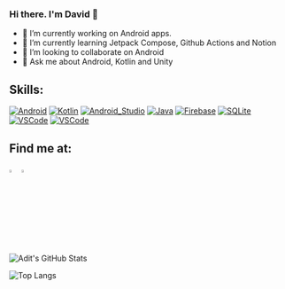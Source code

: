 ### Hi there. I'm David 👋

- 🔭 I’m currently working on Android apps.
- 🌱 I’m currently learning Jetpack Compose, Github Actions and Notion
- 👯 I’m looking to collaborate on Android
- 💬 Ask me about Android, Kotlin and Unity

## Skills:
[![Android](https://img.shields.io/badge/Android-3DDC84?style=for-the-badge&logo=android&logoColor=white&labelColor=101010)]()
[![Kotlin](https://img.shields.io/badge/Kotlin-0095D5?style=for-the-badge&logo=kotlin&logoColor=white&labelColor=101010)]()
[![Android_Studio](https://img.shields.io/badge/Android_Studio-3DDC84?style=for-the-badge&logo=android-studio&logoColor=white&labelColor=101010)]()
[![Java](https://img.shields.io/badge/Java-007396?style=for-the-badge&logo=java&logoColor=white&labelColor=101010)]()
[![Firebase](https://img.shields.io/badge/Firebase-FFCA28?style=for-the-badge&logo=firebase&logoColor=white&labelColor=101010)]()
[![SQLite](https://img.shields.io/badge/sqlite-003B57?&style=for-the-badge&logo=sqlite&labelColor=101010)]()
</br>
[![VSCode](https://img.shields.io/badge/VS%20Code-007ACC?&style=for-the-badge&logo=visual-studio-code&labelColor=101010)]()
[![VSCode](https://img.shields.io/badge/git-F05032?&style=for-the-badge&logo=git&labelColor=101010)]()

## Find me at:

[<img src="https://img.icons8.com/color/48/000000/linkedin.png" width="3.5%"/>](https://www.linkedin.com/in/david-alonso-santos-045054107/)
<a href="mailto:david.alonsosantos1@gmail.com"> <img src="https://img.icons8.com/fluent/48/000000/gmail.png" width="3.5%"/> </a>

<img src="https://github-readme-stats.vercel.app/api?username=dalodev&show_icons=true&hide_border=true" alt="Adit's GitHub Stats">

![Top Langs](https://github-readme-stats.vercel.app/api/top-langs/?username=dalodev&show_icons=true)

